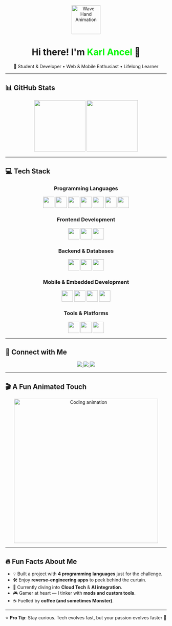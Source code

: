 <!-- 🌟 Animated Header -->
<div align="center">
  <img src="https://media.giphy.com/media/26Fxy3Iz1ari8oytO/giphy.gif" width="90" alt="Wave Hand Animation" />
  <h1>Hi there! I'm <span style="color:#00F700;">Karl Ancel</span> 👋</h1>
  <p>
    🚀 Student & Developer • Web & Mobile Enthusiast • Lifelong Learner
  </p>
</div>

---

## 📊 GitHub Stats  

<div align="center">
  <img src="https://github-readme-stats.vercel.app/api?username=Cenx-bash&show_icons=true&theme=tokyonight&hide_border=true" height="160" />
  <img src="https://github-readme-stats.vercel.app/api/top-langs/?username=Cenx-bash&layout=compact&theme=tokyonight&hide_border=true" height="160" />
</div>

---

## 💻 Tech Stack  

<div align="center">

### **Programming Languages**
<img src="https://cdn.jsdelivr.net/gh/devicons/devicon/icons/javascript/javascript-original.svg" height="35" /> 
<img src="https://cdn.jsdelivr.net/gh/devicons/devicon/icons/typescript/typescript-original.svg" height="35" /> 
<img src="https://cdn.jsdelivr.net/gh/devicons/devicon/icons/java/java-original.svg" height="35" /> 
<img src="https://cdn.jsdelivr.net/gh/devicons/devicon/icons/python/python-original.svg" height="35" /> 
<img src="https://cdn.jsdelivr.net/gh/devicons/devicon/icons/csharp/csharp-original.svg" height="35" /> 
<img src="https://cdn.jsdelivr.net/gh/devicons/devicon/icons/c/c-original.svg" height="35" /> 
<img src="https://cdn.jsdelivr.net/gh/devicons/devicon/icons/cplusplus/cplusplus-original.svg" height="35" /> 

### **Frontend Development**
<img src="https://cdn.jsdelivr.net/gh/devicons/devicon/icons/react/react-original.svg" height="35" /> 
<img src="https://cdn.jsdelivr.net/gh/devicons/devicon/icons/html5/html5-original.svg" height="35" /> 
<img src="https://cdn.jsdelivr.net/gh/devicons/devicon/icons/css3/css3-original.svg" height="35" /> 

### **Backend & Databases**
<img src="https://cdn.jsdelivr.net/gh/devicons/devicon/icons/nodejs/nodejs-original.svg" height="35" /> 
<img src="https://cdn.jsdelivr.net/gh/devicons/devicon/icons/mysql/mysql-original.svg" height="35" /> 
<img src="https://cdn.jsdelivr.net/gh/devicons/devicon/icons/mongodb/mongodb-original.svg" height="35" /> 

### **Mobile & Embedded Development**
<img src="https://cdn.jsdelivr.net/gh/devicons/devicon/icons/androidstudio/androidstudio-original.svg" height="35" /> 
<img src="https://cdn.jsdelivr.net/gh/devicons/devicon/icons/flutter/flutter-original.svg" height="35" /> 
<img src="https://cdn.jsdelivr.net/gh/devicons/devicon/icons/kotlin/kotlin-original.svg" height="35" /> 
<img src="https://cdn.jsdelivr.net/gh/devicons/devicon/icons/arduino/arduino-original.svg" height="35" /> 

### **Tools & Platforms**
<img src="https://cdn.jsdelivr.net/gh/devicons/devicon/icons/git/git-original.svg" height="35" /> 
<img src="https://cdn.jsdelivr.net/gh/devicons/devicon/icons/github/github-original.svg" height="35" /> 
<img src="https://cdn.jsdelivr.net/gh/devicons/devicon/icons/vscode/vscode-original.svg" height="35" /> 

</div>

---

## 📱 Connect with Me  

<p align="center">
  <a href="mailto:zenn.studio.01@gmail.com">
    <img src="https://img.shields.io/badge/Email-D14836?style=for-the-badge&logo=gmail&logoColor=white" />
  </a>
  <a href="https://www.linkedin.com/in/karl-ancel-dimabayao-770179368/">
    <img src="https://img.shields.io/badge/LinkedIn-0A66C2?style=for-the-badge&logo=linkedin&logoColor=white" />
  </a>
  <a href="https://your-portfolio-link.com">
    <img src="https://img.shields.io/badge/Portfolio-000000?style=for-the-badge&logo=vercel&logoColor=white" />
  </a>
</p>

---

## 🎬 A Fun Animated Touch  

<div align="center">
  <img src="https://media.giphy.com/media/qgQUggAC3Pfv687qPC/giphy.gif" width="450" alt="Coding animation" />
</div>

---

## 🔥 Fun Facts About Me  

- 💡 Built a project with **4 programming languages** just for the challenge.  
- 🛠 Enjoy **reverse-engineering apps** to peek behind the curtain.  
- 🌱 Currently diving into **Cloud Tech** & **AI integration**.  
- 🎮 Gamer at heart — I tinker with **mods and custom tools**.  
- ☕ Fuelled by **coffee (and sometimes Monster)**.  

---

⭐ **Pro Tip**: Stay curious. Tech evolves fast, but your passion evolves faster 🚀
